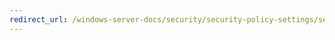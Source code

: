 ```yaml
---
redirect_url: /windows-server-docs/security/security-policy-settings/security-options/domain-member-require-strong-windows-2000-or-later-session-key.md
---
```

